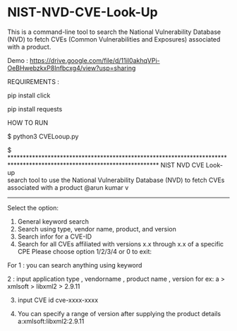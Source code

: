 # NIST-NVD-CVE-Look-Up
This is a command-line tool to search the National Vulnerability Database (NVD) to fetch CVEs (Common Vulnerabilities and Exposures) associated with a product.

Demo : https://drive.google.com/file/d/11iI0akhqVPi-OeBHwebzkxP8Infbcxg4/view?usp=sharing

REQUIREMENTS :

pip install click

pip install requests

HOW TO RUN 

$ python3 CVELooup.py

$ ************************************************************************************************************************
                                                 NIST NVD CVE Look-up                                             
search tool to use the National Vulnerability Database (NVD) to fetch CVEs associated with a product @arun kumar v
************************************************************************************************************************
Select the option:
1. General keyword search
2. Search using type, vendor name, product, and version
3. Search infor for a CVE-ID
4. Search for all CVEs affiliated with versions x.x through x.x of a specific CPE
Please choose option 1/2/3/4 or 0 to exit:


For 1 : you can search anything using keyword

2 : input application type , vendorname , product name , version 
for ex: a > xmlsoft > libxml2 > 2.9.11 

3. input CVE id cve-xxxx-xxxx

4. You can specify a range of version after supplying the product details a:xmlsoft:libxml2:2.9.11 
